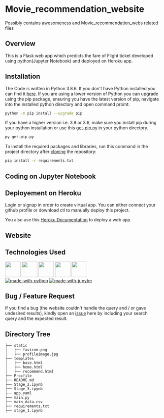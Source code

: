 # Movie_recommendation_website

Possibly contains awesomeness and Movie_recommendation_webs related files

## Overview
This is a Flask web app which predicts the fare of Flight ticket developed using python(Jupyter Notebook) and deployed on Heroku app.

## Installation
The Code is written in Python 3.8.6. If you don't have Python installed you can find it [here](https://www.python.org/downloads/). If you are using a lower version of Python you can upgrade using the pip package, ensuring you have the latest version of pip, navigate into the installed python directory and open command promt:
```bash
python -m pip install --upgrade pip
```
If you have a higher version i.e. 3.8 or 3.9, make sure you install pip during your python installation or use this [get-pip.py](https://bootstrap.pypa.io/get-pip.py) in your python directory.
```bash
py get-pip.py
```
To install the required packages and libraries, run this command in the project directory after [cloning](https://www.howtogeek.com/451360/how-to-clone-a-github-repository/) the repository:
```bash
pip install -r requirements.txt
```
## Coding on Jupyter Notebook

## Deployement on Heroku
Login or signup in order to create virtual app. You can either connect your github profile or download ctl to manually deploy this project.

You also use this [Heroku Documentation](https://devcenter.heroku.com/articles/getting-started-with-python) to deploy a web app.

## Website


## Technologies Used
[<img target="_blank" src="https://flask.palletsprojects.com/en/1.1.x/_images/flask-logo.png" height=50>](https://flask.palletsprojects.com/en/1.1.x/) [<img target="_blank" src="https://number1.co.za/wp-content/uploads/2017/10/gunicorn_logo-300x85.png" height=50>](https://gunicorn.org) [<img target="_blank" src="https://scikit-learn.org/stable/_static/scikit-learn-logo-small.png" height=50>](https://scikit-learn.org/stable/) [<img target="_blank" src="https://pandas.pydata.org/static/img/pandas_white.svg" height=50>](https://pandas.pydata.org/) [<img target="_blank" src="https://numpy.org/doc/stable/_static/numpylogo.svg" height=50>](https://numpy.org/doc/stable/) 
<br>
[![made-with-python](https://img.shields.io/badge/made%20with-Python-yellow)](https://www.python.org/) [![made-with-jupyter](https://img.shields.io/badge/made%20with-Jupyter-orange)](https://jupyter.org/)

## Bug / Feature Request

If you find a bug (the website couldn't handle the query and / or gave undesired results), kindly open an [issue](https://github.com/arunmozhidevan/Movie_recommendation_website/issues) here by including your search query and the expected result.

## Directory Tree 
```
├── static
│   ├── favicon.png
│   ├── profileimage.jpg
├── templates
│   ├── base.html
│   ├── home.html
│   ├── recommend.html
├── Procfile
├── README.md
├── Stage_2.ipynb
├── Stage_3.ipynb
├── app.yaml
├── main.py
├── main_data.csv
├── requirements.txt
├── stage_1.ipynb
```

